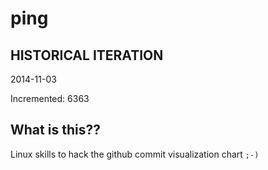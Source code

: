 # ping

## HISTORICAL ITERATION
2014-11-03

Incremented: 6363

## What is this?? 
Linux skills to hack the github commit visualization chart `;-)`
